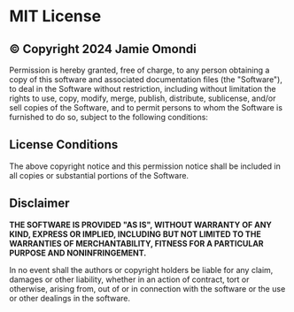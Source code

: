 # MIT License

## &copy; Copyright 2024 Jamie Omondi

Permission is hereby granted, free of charge, to any person obtaining a copy of this software and associated documentation files (the "Software"), to deal in the Software without restriction, including without limitation the rights to use, copy, modify, merge, publish, distribute, sublicense, and/or sell copies of the Software, and to permit persons to whom the Software is furnished to do so, subject to the following conditions:

## License Conditions

The above copyright notice and this permission notice shall be included in all copies or substantial portions of the Software.

## Disclaimer

**THE SOFTWARE IS PROVIDED "AS IS", WITHOUT WARRANTY OF ANY KIND, EXPRESS OR IMPLIED, INCLUDING BUT NOT LIMITED TO THE WARRANTIES OF MERCHANTABILITY, FITNESS FOR A PARTICULAR PURPOSE AND NONINFRINGEMENT.**

In no event shall the authors or copyright holders be liable for any claim, damages or other liability, whether in an action of contract, tort or otherwise, arising from, out of or in connection with the software or the use or other dealings in the software.
